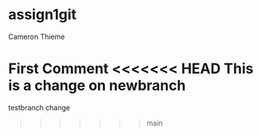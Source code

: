 # assign1git
Cameron Thieme

First Comment
<<<<<<< HEAD
This is a change on newbranch
=======
testbranch change
>>>>>>> main
